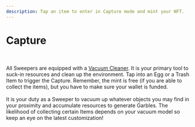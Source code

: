 ```yaml
---
description: Tap an item to enter in Capture mode and mint your NFT.
---
```


# Capture

<figure><img src="../../.gitbook/assets/capture.png" alt=""><figcaption></figcaption></figure>

\
All Sweepers are equipped with a [Vacuum Cleaner](../resources/nft/vacuum-cleaner.md). It is your primary tool to suck-in resources and clean up the environment. Tap into an Egg or a Trash Item to trigger the Capture. Remember, the mint is free (if you are able to collect the items), but you have to make sure your wallet is funded. \
\
It is your duty as a Sweeper to vacuum up whatever objects you may find in your proximity and accumulate resources to generate Garbles. The likelihood of collecting certain Items depends on your vacuum model so keep an eye on the latest customization!
